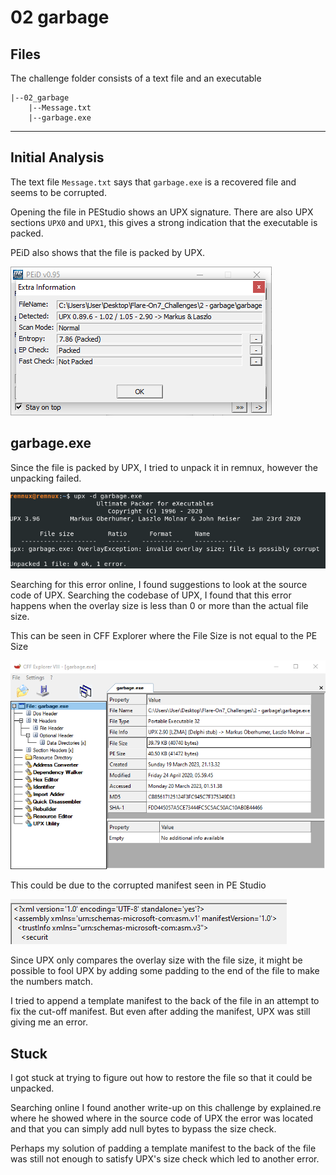 # 02 garbage

## Files
The challenge folder consists of a text file and an executable

```
|--02_garbage
    |--Message.txt
    |--garbage.exe

```

---

## Initial Analysis

The text file `Message.txt` says that `garbage.exe` is a recovered file and seems to be corrupted.

Opening the file in PEStudio shows an UPX signature. There are also UPX sections `UPX0` and `UPX1`, this gives a strong indication that the executable is packed.

PEiD also shows that the file is packed by UPX.

![PEiD screenshot](images/garbage01.png)


## garbage.exe

Since the file is packed by UPX, I tried to unpack it in remnux, however the unpacking failed.

![UPX error](images/garbage02.png)

Searching for this error online, I found suggestions to look at the source code of UPX. Searching the codebase of UPX, I found that this error happens when the overlay size is less than 0 or more than the actual file size.

This can be seen in CFF Explorer where the File Size is not equal to the PE Size

![CFF Explorer](images/garbage03.png)

This could be due to the corrupted manifest seen in PE Studio

![Corrupt Manifest](images/garbage04.png)

Since UPX only compares the overlay size with the file size, it might be possible to fool UPX by adding some padding to the end of the file to make the numbers match.

I tried to append a template manifest to the back of the file in an attempt to fix the cut-off manifest. But even after adding the manifest, UPX was still giving me an error.

## Stuck

I got stuck at trying to figure out how to restore the file so that it could be unpacked.

Searching online I found another write-up on this challenge by explained.re where he showed where in the source code of UPX the error was located and that you can simply add null bytes to bypass the size check. 

Perhaps my solution of padding a template manifest to the back of the file was still not enough to satisfy UPX's size check which led to another error.








